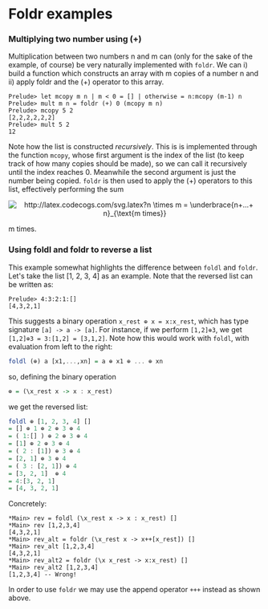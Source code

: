 # Foldr examples

### Multiplying two number using (+)

Multiplication between two numbers n and m can (only for the sake of the example, of course) be very naturally implemented with ```foldr```. We can i) build a function which constructs an array with m copies of a number n and ii) apply foldr and the (+) operator to this array.

```none
Prelude> let mcopy m n | m < 0 = [] | otherwise = n:mcopy (m-1) n
Prelude> mult m n = foldr (+) 0 (mcopy m n)
Prelude> mcopy 5 2
[2,2,2,2,2,2]
Prelude> mult 5 2
12
```

Note how the list is constructed _recursively_. This is is implemented through the function  ```mcopy```, whose first argument is the index of the list (to keep track of how many copies should be made), so we can call it recursively until the index reaches 0. Meanwhile the second argument is just the number being copied. ```foldr``` is then used to apply the (+) operators to this list, effectively performing the sum
<p align="center">
<img src="http://latex.codecogs.com/svg.latex?n&space;\times&space;m&space;=&space;\underbrace{n&plus;...&plus;&space;n}_{\text{m&space;times}}" title="http://latex.codecogs.com/svg.latex?n \times m = \underbrace{n+...+ n}_{\text{m times}}" />
</p>

m times.

### Using foldl and foldr to reverse a list

This example somewhat highlights the difference between ```foldl``` and ```foldr```. Let's take the list [1, 2, 3, 4] as an example. Note that the reversed list can be written as:

```none
Prelude> 4:3:2:1:[]
[4,3,2,1]
```

This suggests a binary operation ```x_rest ⊕ x = x:x_rest```, which has type signature ```[a] -> a -> [a]```. For instance, if we perform ```[1,2]⊕3```, we get ```[1,2]⊕3 = 3:[1,2] = [3,1,2]```. Note how this would work with ```foldl```, with evaluation from left to the right:

```haskell
foldl (⊕) a [x1,...,xn] = a ⊕ x1 ⊕ ... ⊕ xn
```

so, defining the binary operation

```haskell
⊕ = (\x_rest x -> x : x_rest)
```

we get the reversed list:

```haskell
foldl ⊕ [1, 2, 3, 4] []
= [] ⊕ 1 ⊕ 2 ⊕ 3 ⊕ 4              
= ( 1:[] ) ⊕ 2 ⊕ 3 ⊕ 4
= [1] ⊕ 2 ⊕ 3 ⊕ 4
= ( 2 : [1]) ⊕ 3 ⊕ 4
= [2, 1] ⊕ 3 ⊕ 4
= ( 3 : [2, 1]) ⊕ 4
= [3, 2, 1]  ⊕ 4
= 4:[3, 2, 1]
= [4, 3, 2, 1]
```

Concretely:


```
*Main> rev = foldl (\x_rest x -> x : x_rest) []
*Main> rev [1,2,3,4]
[4,3,2,1]
*Main> rev_alt = foldr (\x_rest x -> x++[x_rest]) []
*Main> rev_alt [1,2,3,4]
[4,3,2,1]
*Main> rev_alt2 = foldr (\x x_rest -> x:x_rest) []
*Main> rev_alt2 [1,2,3,4]
[1,2,3,4] -- Wrong!
```

In order to use ```foldr``` we may use the append operator ```+++``` instead as shown above.
